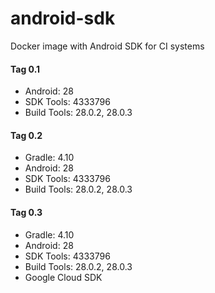 # android-sdk
Docker image with Android SDK for CI systems

#### Tag 0.1
- Android: 28
- SDK Tools: 4333796
- Build Tools: 28.0.2, 28.0.3

#### Tag 0.2
- Gradle: 4.10
- Android: 28
- SDK Tools: 4333796
- Build Tools: 28.0.2, 28.0.3

#### Tag 0.3
- Gradle: 4.10
- Android: 28
- SDK Tools: 4333796
- Build Tools: 28.0.2, 28.0.3
- Google Cloud SDK
